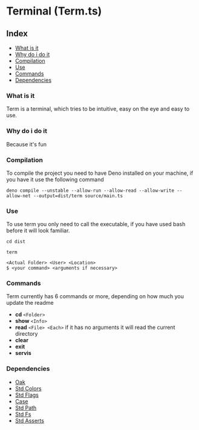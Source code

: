 # Terminal (Term.ts)

## Index

- [What is it](#what_is_it)
- [Why do i do it](#why_do_i_do_it)
- [Compilation](#compilation)
- [Use](#use)
- [Commands](#commands)
- [Dependencies](#dependencies)

### What is it

Term is a terminal, which tries to be intuitive, easy on the eye and easy to use.

### Why do i do it

Because it's fun

### Compilation

To compile the project you need to have Deno installed on your machine, if you have it use the following command

`deno compile --unstable --allow-run --allow-read --allow-write --allow-net --output=dist/term source/main.ts`

### Use

To use term you only need to call the executable, if you have used bash before it will look familiar.

`cd dist`

`term`

```
<Actual Folder> <User> <Location>
$ <your command> <arguments if necessary>
```

### Commands

Term currently has 6 commands or more, depending on how much you update the readme

- **cd** `<Folder>`
- **show** `<Info>`
- **read** `<File> <Each>` if it has no arguments it will read the current directory
- **clear**
- **exit**
- **servis**

### Dependencies

- [Oak](https://deno.land/x/oak@v10.2.1/mod.ts)
- [Std Colors](https://deno.land/std@0.128.0/fmt/colors.ts)
- [Std Flags](https://deno.land/std@0.128.0/flags/mod.ts)
- [Case](https://deno.land/x/case@v2.1.0/mod.ts)
- [Std Path](https://deno.land/std@0.128.0/path/mod.ts)
- [Std Fs](https://deno.land/std@0.128.0/fs/mod.ts)
- [Std Asserts](https://deno.land/std@0.128.0/testing/asserts.ts)